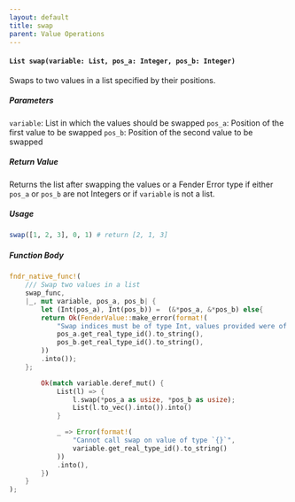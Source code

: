 ```yaml
---
layout: default
title: swap
parent: Value Operations
---
```


#### `List swap(variable: List, pos_a: Integer, pos_b: Integer)`
Swaps to two values in a list specified by their positions.

##### Parameters
`variable`: List in which the values should be swapped
`pos_a`: Position of the first value to be swapped
`pos_b`: Position of the second value to be swapped

##### Return Value
Returns the list after swapping the values or a Fender Error type if either `pos_a` or `pos_b` are not Integers or if `variable` is not a list.

##### Usage
```r
swap([1, 2, 3], 0, 1) # return [2, 1, 3]
```

##### Function Body
```rust
fndr_native_func!(
    /// Swap two values in a list
    swap_func,
    |_, mut variable, pos_a, pos_b| {
        let (Int(pos_a), Int(pos_b)) =  (&*pos_a, &*pos_b) else{
        return Ok(FenderValue::make_error(format!(
            "Swap indices must be of type Int, values provided were of following types (`{}`, `{}`)",
            pos_a.get_real_type_id().to_string(),
            pos_b.get_real_type_id().to_string(),
        ))
        .into());
    };

        Ok(match variable.deref_mut() {
            List(l) => {
                l.swap(*pos_a as usize, *pos_b as usize);
                List(l.to_vec().into()).into()
            }

            _ => Error(format!(
                "Cannot call swap on value of type `{}`",
                variable.get_real_type_id().to_string()
            ))
            .into(),
        })
    }
);
```